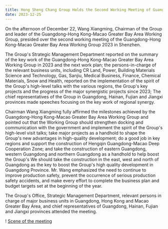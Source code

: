```yaml
---
title: Hong Sheng Chang Group Holds the Second Working Meeting of Guangdong-Hong Kong-Macao Greater Bay Area Working Group in 2023
date: 2023-12-25
---
```


On the afternoon of December 22, Wang Xiangming, Chairman of the Group and leader of the Guangdong-Hong Kong-Macao Greater Bay Area Working Group, presided over the second working meeting of the Guangdong-Hong Kong-Macao Greater Bay Area Working Group 2023 in Shenzhen.

<!--more-->

The Group's Strategic Management Department reported on the summary of the key work of the Guangdong-Hong Kong-Macao Greater Bay Area Working Group in 2023 and the next work plan; the persons-in-charge of the relevant business units, including CR Land, Power, Building Materials Science and Technology, Gas, Sanjiu, Medical Business, Finance, Chemical Materials, Snow and Health, reported on the implementation of the spirit of the Group's high-level talks with the various regions, the Group's key projects and the progress of the major synergistic projects since 2023; The chief representatives of the Group in Guangdong, Hainan, Fujian and Jiangxi provinces made speeches focusing on the key work of regional synergy.

Chairman Wang Xiangming fully affirmed the milestones achieved by the Guangdong-Hong Kong-Macao Greater Bay Area Working Group and pointed out that the Working Group should strengthen docking and communication with the government and implement the spirit of the Group's high-level visit talks; take major projects as a handhold to shape the Group's new advantages in high-quality development; do a good job in key regions and support the construction of Hengqin Guangdong-Macao Deep Cooperation Zone; and take the construction of eastern Guangdong, western Guangdong and northern Guangdong as a handhold to help boost the Group's We should take the construction in the east, west and north of Guangdong as the key to boost the Group's high quality development in Guangdong Province. Mr. Wang emphasized the need to continue to improve production safety, prevent the occurrence of serious production safety accidents, and make every effort to complete the business plan and budget targets set at the beginning of the year.

The Group's Office, Strategic Management Department, relevant persons in charge of major business units in Guangdong, Hong Kong and Macao Greater Bay Area, and chief representatives of Guangdong, Hainan, Fujian and Jiangxi provinces attended the meeting.

! [Scene of the meeting](https://winfo.crc.com.cn/news/crc_dynamic/202312/W020231225561002971449.jpg)